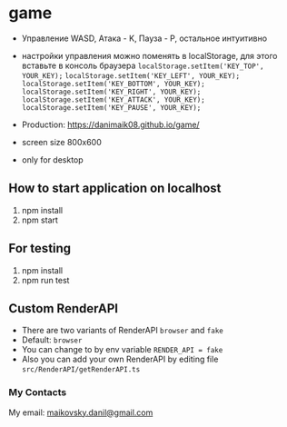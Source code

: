 # game

- Управление WASD, Атака - K, Пауза - P, остальное интуитивно
- настройки управления можно поменять в localStorage, для этого вставьте в консоль браузера
  `localStorage.setItem('KEY_TOP', YOUR_KEY);`
  `localStorage.setItem('KEY_LEFT', YOUR_KEY);`
  `localStorage.setItem('KEY_BOTTOM', YOUR_KEY);`
  `localStorage.setItem('KEY_RIGHT', YOUR_KEY);`
  `localStorage.setItem('KEY_ATTACK', YOUR_KEY);`
  `localStorage.setItem('KEY_PAUSE', YOUR_KEY);`

- Production: https://danimaik08.github.io/game/
- screen size 800x600
- only for desktop

## How to start application on localhost

1. npm install
2. npm start

## For testing

1. npm install
2. npm run test

## Custom RenderAPI

- There are two variants of RenderAPI `browser` and `fake`
- Default: `browser`
- You can change to by env variable `RENDER_API = fake`
- Also you can add your own RenderAPI by editing file `src/RenderAPI/getRenderAPI.ts`

### My Contacts

My email: maikovsky.danil@gmail.com
